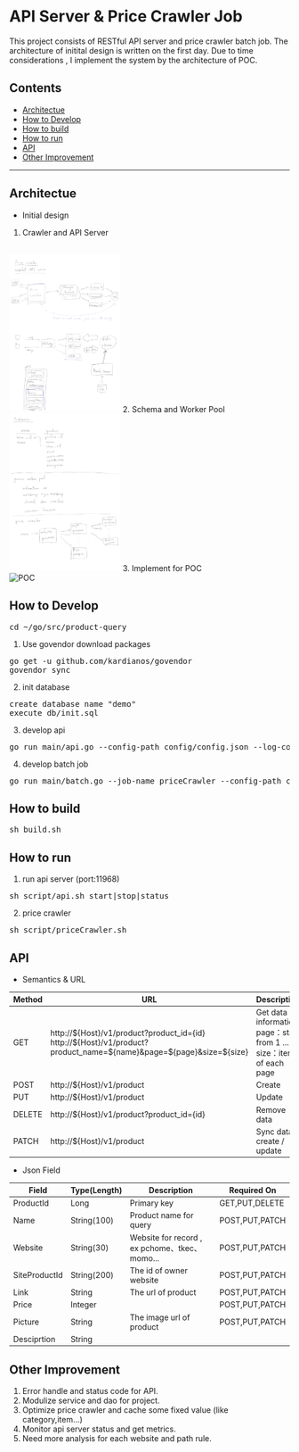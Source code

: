 # API Server & Price Crawler Job
This project consists of RESTful API server and price crawler batch job.
The architecture of initital design is written on the first day.
Due to time considerations , I implement the system by the architecture of POC.

## Contents
* [Architectue](#Architectue)
* [How to Develop](#how-to-develop)
* [How to build](#how-to-build) 
* [How to run](#how-to-run)
* [API](#api)
* [Other Improvement](#other-improvement)
---
## Architectue

* Initial design
1. Crawler and API Server
<br/>
<img src="doc/crawler_and_api_server.png" alt="Crawler and API Server" width="200">
</img>
2. Schema and Worker Pool
<br/>
<img src="doc/schema_and_worker_pool.png" alt="Schema and Worker Pool" width="200">
</img>
3. Implement for POC
<br/>
<img src="doc/POC.png" alt="POC" width="200">
</img>

## How to Develop
<pre>
cd ~/go/src/product-query
</pre>
1. Use govendor download packages
<pre>
go get -u github.com/kardianos/govendor
govendor sync
</pre>
2. init database 
<pre>
create database name "demo"
execute db/init.sql
</pre>
3. develop api
<pre>
go run main/api.go --config-path config/config.json --log-config-path config/logger.json
</pre>
4. develop batch job
<pre>
go run main/batch.go --job-name priceCrawler --config-path config/config.json --log-config-path config/logger.json
</pre>
## How to build
<pre>sh build.sh</pre>
## How to run
1. run api server (port:11968)
<pre>
sh script/api.sh start|stop|status
</pre>
2. price crawler
<pre>
sh script/priceCrawler.sh
</pre>

## API
* Semantics & URL
<table>
    <thead>
        <tr>
            <th>Method</th>
            <th>URL</th>
            <th>Description</th>
        </tr>
    </thead>
    <tbody>
        <tr>
            <td>GET</td>
            <td>
            http://${Host}/v1/product?product_id={id}
            http://${Host}/v1/product?product_name=${name}&page=${page}&size=${size}
            </td>
            <td>Get data information
            page：start from 1 ... N
            size：items of each page
            </td>
        </tr>
        <tr>
            <td>POST</td>
            <td>
            http://${Host}/v1/product
            </td>
            <td>Create</td>
        </tr>
        <tr>
            <td>PUT</td>
            <td>
            http://${Host}/v1/product
            </td>
            <td>Update</td>
        </tr>
        <tr>
            <td>DELETE</td>
            <td>
            http://${Host}/v1/product?product_id={id}
            </td>
            <td>Remove data</td>
        </tr>
        <tr>
            <td>PATCH</td>
            <td>
            http://${Host}/v1/product
            </td>
            <td>Sync data , create / update</td>
        </tr>
    </tbody>
</table>

* Json Field
<table>
    <thead>
        <tr>
            <th>Field</th>
            <th>Type(Length)</th>
            <th>Description</th>
            <th>Required On</th>
        </tr>
    </thead>
    <tbody>
        <tr>
            <td>ProductId</td>
            <td>Long</td>
            <td>Primary key</td>
            <td>GET,PUT,DELETE</td>
        </tr>
        <tr>
            <td>Name</td>
            <td>String(100)</td>
            <td>Product name for query</td>
            <td>POST,PUT,PATCH</td>
        </tr>
        <tr>
            <td>Website</td>
            <td>String(30)</td>
            <td>Website for record , ex pchome、tkec、momo...</td>
            <td>POST,PUT,PATCH</td>
        </tr>
        <tr>
            <td>SiteProductId</td>
            <td>String(200)</td>
            <td>The id of owner website</td>
            <td>POST,PUT,PATCH</td>
        </tr>
        <tr>
            <td>Link</td>
            <td>String</td>
            <td>The url of product</td>
            <td>POST,PUT,PATCH</td>
        </tr>
        <tr>
            <td>Price</td>
            <td>Integer</td>
            <td></td>
            <td>POST,PUT,PATCH</td>
        </tr>
        <tr>
            <td>Picture</td>
            <td>String</td>
            <td>The image url of product</td>
            <td>POST,PUT,PATCH</td>
        </tr>
        <tr>
            <td>Desciprtion</td>
            <td>String</td>
            <td></td>
            <td></td>
        </tr>
    </tbody>
</table>

## Other Improvement
1. Error handle and status code for API.
2. Modulize service and dao for project.
3. Optimize price crawler and cache some fixed value (like category,item...)
4. Monitor api server status and get metrics.
5. Need more analysis for each website and path rule.
